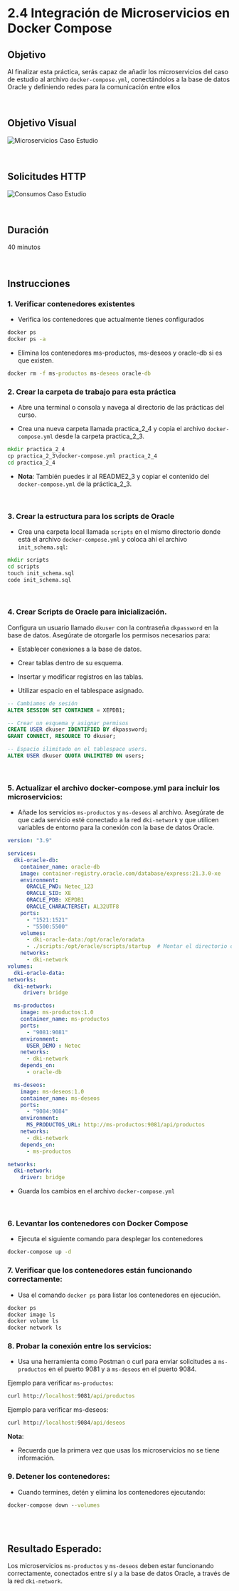 # 2.4 Integración de Microservicios en Docker Compose

## Objetivo

Al finalizar esta práctica, serás capaz de añadir los microservicios del caso de estudio al archivo `docker-compose.yml`, conectándolos a la base de datos Oracle y definiendo redes para la comunicación entre ellos

<br/>

## Objetivo Visual

![Microservicios Caso Estudio](../images/u2_4_1.png)

<br/>

## Solicitudes HTTP

![Consumos Caso Estudio](../images/u2_4_2.png)

<br/>

## Duración

40 minutos


<br/>

## Instrucciones

### 1. Verificar contenedores existentes

- Verifica los contenedores que actualmente tienes configurados

```cmd
docker ps
docker ps -a
```

- Elimina los contenedores ms-productos, ms-deseos y oracle-db si es que existen.

```cmd
docker rm -f ms-productos ms-deseos oracle-db
```

### 2. Crear la carpeta de trabajo para esta práctica

- Abre una terminal o consola y navega al directorio de las prácticas del curso.

- Crea una nueva carpeta llamada practica_2_4 y copia el archivo `docker-compose.yml` desde la carpeta practica_2_3.  



```cmd
mkdir practica_2_4
cp practica_2_3\docker-compose.yml practica_2_4
cd practica_2_4
```


- **Nota**: También puedes ir al README2_3 y copiar el contenido del `docker-compose.yml` de la práctica_2_3.

<br/>


### 3. Crear la estructura para los scripts de Oracle

- Crea una carpeta local llamada `scripts` en el mismo directorio donde está el archivo ```docker-compose.yml``` y coloca ahí el archivo ```init_schema.sql```:

```cmd
mkdir scripts
cd scripts
touch init_schema.sql
code init_schema.sql
```

<br/>


### 4. Crear Scripts de Oracle para inicialización.
Configura un usuario llamado `dkuser` con la contraseña `dkpassword` en la base de datos. Asegúrate de otorgarle los permisos necesarios para:

- Establecer conexiones a la base de datos.

- Crear tablas dentro de su esquema.

- Insertar y modificar registros en las tablas.

- Utilizar espacio en el tablespace asignado.


```sql
-- Cambiamos de sesión
ALTER SESSION SET CONTAINER = XEPDB1;

-- Crear un esquema y asignar permisos
CREATE USER dkuser IDENTIFIED BY dkpassword;
GRANT CONNECT, RESOURCE TO dkuser;

-- Espacio ilimitado en el tablespace users.
ALTER USER dkuser QUOTA UNLIMITED ON users;

```

<br/>


### 5. Actualizar el archivo docker-compose.yml para incluir los microservicios:

- Añade los servicios `ms-productos` y `ms-deseos` al archivo. Asegúrate de que cada servicio esté conectado a la red `dki-network` y que utilicen variables de entorno para la conexión con la base de datos Oracle.

```yaml
version: "3.9"

services:
  dki-oracle-db:
    container_name: oracle-db   
    image: container-registry.oracle.com/database/express:21.3.0-xe   
    environment:
      ORACLE_PWD: Netec_123 
      ORACLE_SID: XE
      ORACLE_PDB: XEPDB1
      ORACLE_CHARACTERSET: AL32UTF8
    ports:
      - "1521:1521"  
      - "5500:5500"   
    volumes:
      - dki-oracle-data:/opt/oracle/oradata   
      - ./scripts:/opt/oracle/scripts/startup  # Montar el directorio de scripts
    networks:
      - dki-network   
volumes:
  dki-oracle-data:   
networks:
  dki-network:   
     driver: bridge

  ms-productos:
    image: ms-productos:1.0
    container_name: ms-productos
    ports:
      - "9081:9081"
    environment:
      USER_DEMO : Netec
    networks:
      - dki-network
    depends_on:
      - oracle-db

  ms-deseos:
    image: ms-deseos:1.0
    container_name: ms-deseos
    ports:
      - "9084:9084"
    environment:
      MS_PRODUCTOS_URL: http://ms-productos:9081/api/productos
    networks:
      - dki-network
    depends_on:
      - ms-productos

networks:
  dki-network:
    driver: bridge

```

- Guarda los cambios en el archivo `docker-compose.yml`

<br/>

### 6. Levantar los contenedores con Docker Compose

- Ejecuta el siguiente comando para desplegar los contenedores

```cmd
docker-compose up -d
```

### 7. Verificar que los contenedores están funcionando correctamente:

- Usa el comando `docker ps` para listar los contenedores en ejecución.

```cmd
docker ps
docker image ls
docker volume ls
docker network ls
```

### 8. Probar la conexión entre los servicios:

- Usa una herramienta como Postman o curl para enviar solicitudes a `ms-productos` en el puerto 9081 y a `ms-deseos` en el puerto 9084.

Ejemplo para verificar `ms-productos`:

```cmd
curl http://localhost:9081/api/productos
```

Ejemplo para verificar ms-deseos:

```cmd
curl http://localhost:9084/api/deseos
```


**Nota**:
- Recuerda que la primera vez que usas los microservicios no se tiene información.


### 9. Detener los contenedores:

- Cuando termines, detén y elimina los contenedores ejecutando:

```cmd
docker-compose down --volumes
```

<br/>
<br/>

## Resultado Esperado:

Los microservicios `ms-productos` y `ms-deseos` deben estar funcionando correctamente, conectados entre sí y a la base de datos Oracle, a través de la red `dki-network`.